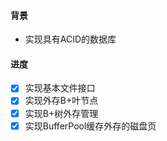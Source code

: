#### 背景
- 实现具有ACID的数据库 
#### 进度
- [x] 实现基本文件接口
- [x] 实现外存B+叶节点
- [x] 实现B+树外存管理
- [x] 实现BufferPool缓存外存的磁盘页   